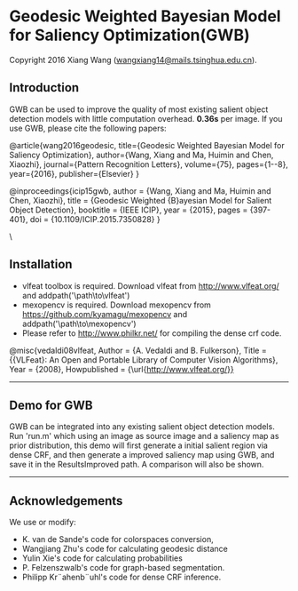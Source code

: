 # Geodesic Weighted Bayesian Model for Saliency Optimization(GWB)
Copyright 2016 Xiang Wang (wangxiang14@mails.tsinghua.edu.cn).

## Introduction

GWB can be used to improve the quality of most existing salient object detection models with little computation overhead.
**0.36s** per image.
If you use GWB, please cite the following papers:


@article{wang2016geodesic,
  title={Geodesic Weighted Bayesian Model for Saliency Optimization},
  author={Wang, Xiang and Ma, Huimin and Chen, Xiaozhi},
  journal={Pattern Recognition Letters},
  volume={75},
  pages={1--8},
  year={2016},
  publisher={Elsevier}
}


@inproceedings{icip15gwb,
  author    = {Wang, Xiang and Ma, Huimin and Chen, Xiaozhi},
  title     = {Geodesic Weighted {B}ayesian Model for Salient Object Detection},
  booktitle = {IEEE ICIP},
  year      = {2015},
  pages	    = {397-401},
  doi	    = {10.1109/ICIP.2015.7350828}
}

\
## Installation

* vlfeat toolbox is required. Download vlfeat from http://www.vlfeat.org/ and addpath('\path\to\vlfeat')
* mexopencv is required. Download mexopencv from https://github.com/kyamagu/mexopencv and  addpath('\path\to\mexopencv')
* Please refer to http://www.philkr.net/ for compiling the dense crf code.

@misc{vedaldi08vlfeat,
 Author = {A. Vedaldi and B. Fulkerson},
 Title = {{VLFeat}: An Open and Portable Library
          of Computer Vision Algorithms},
 Year  = {2008},
 Howpublished = {\url{http://www.vlfeat.org/}}


---------------------------------------------------------------------------
## Demo for GWB

GWB can be integrated into any existing salient object detection models. 
Run 'run.m' which using an image as source image and a saliency map as prior distribution, 
this demo will first generate a initial salient region via dense CRF,
and then generate a improved saliency map using GWB, and save it in the ResultsImproved path.
A comparison will also be shown.


---------------------------------------------------------------------------
## Acknowledgements

We use or modify: 
* K. van de Sande's code for colorspaces conversion, 
* Wangjiang Zhu's code for calculating geodesic distance
* Yulin Xie's code for calculating probabilities
* P. Felzenszwalb's code for graph-based segmentation. 
* Philipp Kr¨ahenb¨uhl's code for dense CRF inference.
